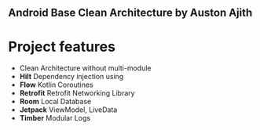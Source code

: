 ## Android Base Clean Architecture by Auston Ajith

# Project features

-   Clean Architecture without multi-module
-   **Hilt** Dependency injection using
-   **Flow** Kotlin Coroutines
-   **Retrofit** Retrofit Networking Library
-   **Room** Local Database
-   **Jetpack** ViewModel, LiveData
-   **Timber** Modular Logs
